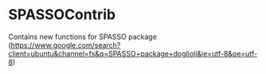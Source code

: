 # SPASSOContrib
Contains new functions for SPASSO package (https://www.google.com/search?client=ubuntu&channel=fs&q=SPASSO+package+doglioli&ie=utf-8&oe=utf-8)
